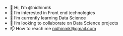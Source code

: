 - 👋 Hi, I’m @nidhinmk
- 👀 I’m interested in Front end technologies
- 🌱 I’m currently learning Data Science 
- 💞️ I’m looking to collaborate on Data Science projects
- 📫 How to reach me nidhinmk@gmail.com



